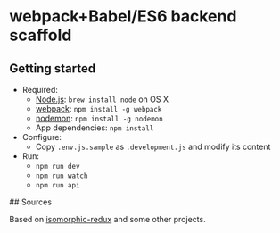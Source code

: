 # webpack+Babel/ES6 backend scaffold

## Getting started

* Required:
    * [Node.js](http://nodejs.org): `brew install node` on OS X
    * [webpack](https://webpack.github.io): `npm install -g webpack`
    * [nodemon](https://github.com/remy/nodemon): `npm install -g nodemon`
    * App dependencies: `npm install`
* Configure:
    * Copy `.env.js.sample` as `.development.js` and modify its content
* Run:
	* `npm run dev`
    * `npm run watch`
    * `npm run api`

## Sources

Based on [isomorphic-redux](https://github.com/bananaoomarang/isomorphic-redux) and some other projects.
